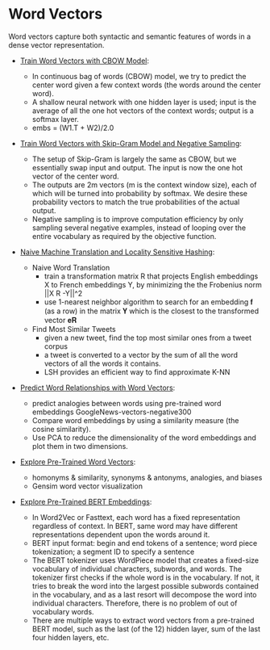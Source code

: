 # Word Vectors

Word vectors capture both syntactic and semantic features of words in a dense vector representation.

* [Train Word Vectors with CBOW Model](https://github.com/msfchen/deep_learning/tree/master/wordvector/cbow): 
  - In continuous bag of words (CBOW) model, we try to predict the center word given a few context words (the words around the center word).
  - A shallow neural network with one hidden layer is used; input is the average of all the one hot vectors of the context words; output is a softmax layer.
  - embs = (W1.T + W2)/2.0

* [Train Word Vectors with Skip-Gram Model and Negative Sampling](https://github.com/msfchen/deep_learning/tree/master/wordvector/skipgram):
  - The setup of Skip-Gram is largely the same as CBOW, but we essentially swap input and output. The input is now the one hot vector of the center word.
  - The outputs are 2m vectors (m is the context window size), each of which will be turned into probability by softmax. We desire these probability vectors to match the true probabilities of the actual output.
  - Negative sampling is to improve computation efficiency by only sampling several negative examples, instead of looping over the entire vocabulary as required by the objective function.

* [Naive Machine Translation and Locality Sensitive Hashing](https://github.com/msfchen/deep_learning/tree/master/wordvector/translate_lsh):
  - Naive Word Translation
    - train a transformation matrix R that projects English embeddings X to French embeddings Y, by minimizing the the Frobenius norm ||X R -Y||^2
    - use 1-nearest neighbor algorithm to search for an embedding 𝐟 (as a row) in the matrix 𝐘 which is the closest to the transformed vector 𝐞𝐑
  - Find Most Similar Tweets
    - given a new tweet, find the top most similar ones from a tweet corpus 
    - a tweet is converted to a vector by the sum of all the word vectors of all the words it contains.
    - LSH provides an efficient way to find approximate K-NN

* [Predict Word Relationships with Word Vectors](https://github.com/msfchen/deep_learning/tree/master/wordvector/analogies):
  - predict analogies between words using pre-trained word embeddings GoogleNews-vectors-negative300
  - Compare word embeddings by using a similarity measure (the cosine similarity).
  - Use PCA to reduce the dimensionality of the word embeddings and plot them in two dimensions.

* [Explore Pre-Trained Word Vectors](https://github.com/msfchen/deep_learning/tree/master/wordvector/explorevec):
  - homonyms & similarity, synonyms & antonyms, analogies, and biases 
  - Gensim word vector visualization

* [Explore Pre-Trained BERT Embeddings](https://github.com/msfchen/deep_learning/tree/master/wordvector/explorebert):
  - In Word2Vec or Fasttext, each word has a fixed representation regardless of context. In BERT, same word may have different representations dependent upon the words around it.
  - BERT input format: begin and end tokens of a sentence; word piece tokenization; a segment ID to specify a sentence
  - The BERT tokenizer uses WordPiece model that creates a fixed-size vocabulary of individual characters, subwords, and words. The tokenizer first checks if the whole word is in the vocabulary. If not, it tries to break the word into the largest possible subwords contained in the vocabulary, and as a last resort will decompose the word into individual characters. Therefore, there is no problem of out of vocabulary words.
  - There are multiple ways to extract word vectors from a pre-trained BERT model, such as the last (of the 12) hidden layer, sum of the last four hidden layers, etc.